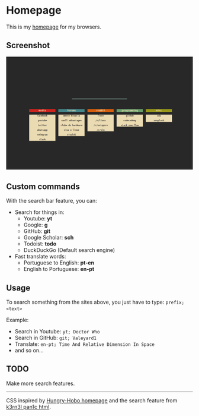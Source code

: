 # Homepage
This is my [homepage](https://valeyard1.github.io/homepage/) for my browsers. </br>


## Screenshot

![Alt text](https://github.com/Valeyard1/homepage/blob/master/homepage.png "Screenshot")

## Custom commands
With the search bar feature, you can:
 
- Search for things in:
  - Youtube: **yt**
  - Google: **g**
  - GitHub: **git**
  - Google Scholar: **sch**
  - Todoist: **todo**
  - DuckDuckGo (Default search engine)
- Fast translate words:
  - Portuguese to English: **pt-en**
  - English to Portuguese: **en-pt**
  
## Usage
To search something from the sites above, you just have to type: ```prefix; <text>```

Example:

- Search in Youtube: ```yt; Doctor Who```
- Search in GitHub: ```git; Valeyard1```
- Translate: ```en-pt; Time And Relative Dimension In Space```
- and so on...

## TODO
Make more search features.

---

CSS inspired by [Hungry-Hobo homepage](https://github.com/Hungry-Hobo/Homepage) and the search feature from [k3rn3l pan1c html](https://github.com/k3rn3l-pan1c/startpage).
